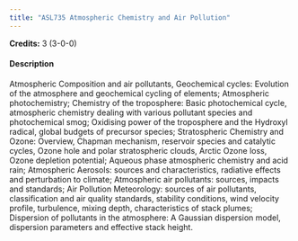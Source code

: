 ```yaml
---
title: "ASL735 Atmospheric Chemistry and Air Pollution"
---
```

**Credits:** 3 (3-0-0)

#### Description
Atmospheric Composition and air pollutants, Geochemical cycles: Evolution of the atmosphere and geochemical cycling of elements; Atmospheric photochemistry; Chemistry of the troposphere: Basic photochemical cycle, atmospheric chemistry dealing with various pollutant species and photochemical smog; Oxidising power of the troposphere and the Hydroxyl radical, global budgets of precursor species; Stratospheric Chemistry and Ozone: Overview, Chapman mechanism, reservoir species and catalytic cycles, Ozone hole and polar stratospheric clouds, Arctic Ozone loss, Ozone depletion potential; Aqueous phase atmospheric chemistry and acid rain; Atmospheric Aerosols: sources and characteristics, radiative effects and perturbation to climate; Atmospheric air pollutants: sources, impacts and standards; Air Pollution Meteorology: sources of air pollutants, classification and air quality standards, stability conditions, wind velocity profile, turbulence, mixing depth, characteristics of stack plumes; Dispersion of pollutants in the atmosphere: A Gaussian dispersion model, dispersion parameters and effective stack height.